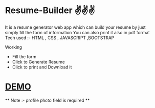 # Resume-Builder ✌️✌️✌️
It is a resume generator web app which can build your resume by just simply fill the form of information
You can also  print it also in pdf format 
Tech used :- HTML , CSS , JAVASCRIPT ,BOOTSTRAP

Working 
-  Fill the form 
-  Click to Generate Resume
-  Click to print and Download it 

# [DEMO](https://rishikavishnoi.github.io/Resume-Builder/)  
** Note :- profile photo field is required **


